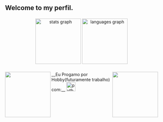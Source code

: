 <h2 align="left">Welcome to my perfil.</h2>

###

<div align="center">
  <img src="https://github-readme-stats.vercel.app/api?username=Yokiokks&hide_title=false&hide_rank=false&show_icons=true&include_all_commits=true&count_private=true&disable_animations=false&theme=dracula&locale=en&hide_border=false" height="150" alt="stats graph"  />
  <img src="https://github-readme-stats.vercel.app/api/top-langs?username=Yokiokks&locale=en&hide_title=false&layout=compact&card_width=320&langs_count=5&theme=dracula&hide_border=false" height="150" alt="languages graph"  />
</div>

###
###

<img align="right" height="150" src="https://i.pinimg.com/originals/b7/31/4d/b7314d5d391c4425d2856dddf7fc6d5b.jpg"  />

###
###
###



<img align="left" height="150" src=""  />
 __Eu Progamo por Hobby(futuramente trabalho) com:__

 
  <img src="https://cdn.jsdelivr.net/gh/devicons/devicon/icons/python/python-original.svg" height="30" alt="python logo"  />
  <img width="12" />

###
###
###

<br clear="both">


###
